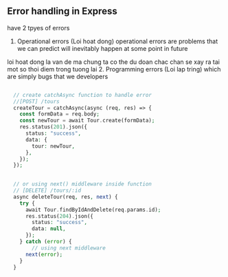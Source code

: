 ## Error handling in Express
have 2 tpyes of errors
1. Operational errors (Loi hoat dong)
operational errors are problems that we can predict will inevitably happen  at some point in future

loi hoat dong la van de ma chung ta co the du doan chac chan se xay ra tai mot so thoi diem trong tuong lai
2. Programming errors (Loi lap tring)
which are simply bugs that we developers

```php

  // create catchAsync function to handle error
  //[POST] /tours
  createTour = catchAsync(async (req, res) => {
    const formData = req.body;
    const newTour = await Tour.create(formData);
    res.status(201).json({
      status: "success",
      data: {
        tour: newTour,
      },
    });
  });

```

```php
  
  // or using next() middleware inside function
  // [DELETE] /tours/:id
  async deleteTour(req, res, next) {
    try {
      await Tour.findByIdAndDelete(req.params.id);
      res.status(204).json({
        status: "success",
        data: null,
      });
    } catch (error) {
        // using next middleware
      next(error);
    }
  }
```